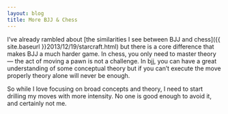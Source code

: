 ```yaml
---
layout: blog
title: More BJJ & Chess
---
```

I’ve already rambled about [the similarities I see between BJJ and chess]({{ site.baseurl }}2013/12/19/starcraft.html) but there is a core difference that makes BJJ a much harder game. In chess, you only need to master theory — the act of moving a pawn is not a challenge. In bjj, you can have a great understanding of some conceptual theory but if you can’t execute the move properly theory alone will never be enough.

So while I love focusing on broad concepts and theory, I need to start drilling my moves with more intensity. No one is good enough to avoid it, and certainly not me.